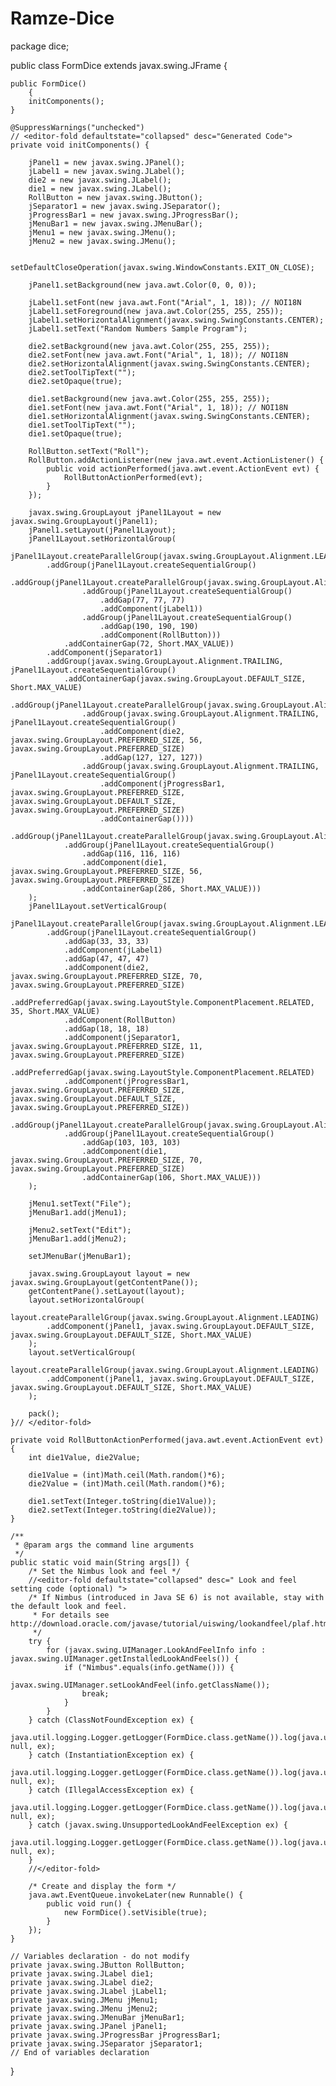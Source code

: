 # Ramze-Dice

package dice;

public class FormDice extends javax.swing.JFrame {

    public FormDice() 
		{
        initComponents();
    }
		
    @SuppressWarnings("unchecked")
    // <editor-fold defaultstate="collapsed" desc="Generated Code">                          
    private void initComponents() {

        jPanel1 = new javax.swing.JPanel();
        jLabel1 = new javax.swing.JLabel();
        die2 = new javax.swing.JLabel();
        die1 = new javax.swing.JLabel();
        RollButton = new javax.swing.JButton();
        jSeparator1 = new javax.swing.JSeparator();
        jProgressBar1 = new javax.swing.JProgressBar();
        jMenuBar1 = new javax.swing.JMenuBar();
        jMenu1 = new javax.swing.JMenu();
        jMenu2 = new javax.swing.JMenu();

        setDefaultCloseOperation(javax.swing.WindowConstants.EXIT_ON_CLOSE);

        jPanel1.setBackground(new java.awt.Color(0, 0, 0));

        jLabel1.setFont(new java.awt.Font("Arial", 1, 18)); // NOI18N
        jLabel1.setForeground(new java.awt.Color(255, 255, 255));
        jLabel1.setHorizontalAlignment(javax.swing.SwingConstants.CENTER);
        jLabel1.setText("Random Numbers Sample Program");

        die2.setBackground(new java.awt.Color(255, 255, 255));
        die2.setFont(new java.awt.Font("Arial", 1, 18)); // NOI18N
        die2.setHorizontalAlignment(javax.swing.SwingConstants.CENTER);
        die2.setToolTipText("");
        die2.setOpaque(true);

        die1.setBackground(new java.awt.Color(255, 255, 255));
        die1.setFont(new java.awt.Font("Arial", 1, 18)); // NOI18N
        die1.setHorizontalAlignment(javax.swing.SwingConstants.CENTER);
        die1.setToolTipText("");
        die1.setOpaque(true);

        RollButton.setText("Roll");
        RollButton.addActionListener(new java.awt.event.ActionListener() {
            public void actionPerformed(java.awt.event.ActionEvent evt) {
                RollButtonActionPerformed(evt);
            }
        });

        javax.swing.GroupLayout jPanel1Layout = new javax.swing.GroupLayout(jPanel1);
        jPanel1.setLayout(jPanel1Layout);
        jPanel1Layout.setHorizontalGroup(
            jPanel1Layout.createParallelGroup(javax.swing.GroupLayout.Alignment.LEADING)
            .addGroup(jPanel1Layout.createSequentialGroup()
                .addGroup(jPanel1Layout.createParallelGroup(javax.swing.GroupLayout.Alignment.LEADING)
                    .addGroup(jPanel1Layout.createSequentialGroup()
                        .addGap(77, 77, 77)
                        .addComponent(jLabel1))
                    .addGroup(jPanel1Layout.createSequentialGroup()
                        .addGap(190, 190, 190)
                        .addComponent(RollButton)))
                .addContainerGap(72, Short.MAX_VALUE))
            .addComponent(jSeparator1)
            .addGroup(javax.swing.GroupLayout.Alignment.TRAILING, jPanel1Layout.createSequentialGroup()
                .addContainerGap(javax.swing.GroupLayout.DEFAULT_SIZE, Short.MAX_VALUE)
                .addGroup(jPanel1Layout.createParallelGroup(javax.swing.GroupLayout.Alignment.LEADING)
                    .addGroup(javax.swing.GroupLayout.Alignment.TRAILING, jPanel1Layout.createSequentialGroup()
                        .addComponent(die2, javax.swing.GroupLayout.PREFERRED_SIZE, 56, javax.swing.GroupLayout.PREFERRED_SIZE)
                        .addGap(127, 127, 127))
                    .addGroup(javax.swing.GroupLayout.Alignment.TRAILING, jPanel1Layout.createSequentialGroup()
                        .addComponent(jProgressBar1, javax.swing.GroupLayout.PREFERRED_SIZE, javax.swing.GroupLayout.DEFAULT_SIZE, javax.swing.GroupLayout.PREFERRED_SIZE)
                        .addContainerGap())))
            .addGroup(jPanel1Layout.createParallelGroup(javax.swing.GroupLayout.Alignment.LEADING)
                .addGroup(jPanel1Layout.createSequentialGroup()
                    .addGap(116, 116, 116)
                    .addComponent(die1, javax.swing.GroupLayout.PREFERRED_SIZE, 56, javax.swing.GroupLayout.PREFERRED_SIZE)
                    .addContainerGap(286, Short.MAX_VALUE)))
        );
        jPanel1Layout.setVerticalGroup(
            jPanel1Layout.createParallelGroup(javax.swing.GroupLayout.Alignment.LEADING)
            .addGroup(jPanel1Layout.createSequentialGroup()
                .addGap(33, 33, 33)
                .addComponent(jLabel1)
                .addGap(47, 47, 47)
                .addComponent(die2, javax.swing.GroupLayout.PREFERRED_SIZE, 70, javax.swing.GroupLayout.PREFERRED_SIZE)
                .addPreferredGap(javax.swing.LayoutStyle.ComponentPlacement.RELATED, 35, Short.MAX_VALUE)
                .addComponent(RollButton)
                .addGap(18, 18, 18)
                .addComponent(jSeparator1, javax.swing.GroupLayout.PREFERRED_SIZE, 11, javax.swing.GroupLayout.PREFERRED_SIZE)
                .addPreferredGap(javax.swing.LayoutStyle.ComponentPlacement.RELATED)
                .addComponent(jProgressBar1, javax.swing.GroupLayout.PREFERRED_SIZE, javax.swing.GroupLayout.DEFAULT_SIZE, javax.swing.GroupLayout.PREFERRED_SIZE))
            .addGroup(jPanel1Layout.createParallelGroup(javax.swing.GroupLayout.Alignment.LEADING)
                .addGroup(jPanel1Layout.createSequentialGroup()
                    .addGap(103, 103, 103)
                    .addComponent(die1, javax.swing.GroupLayout.PREFERRED_SIZE, 70, javax.swing.GroupLayout.PREFERRED_SIZE)
                    .addContainerGap(106, Short.MAX_VALUE)))
        );

        jMenu1.setText("File");
        jMenuBar1.add(jMenu1);

        jMenu2.setText("Edit");
        jMenuBar1.add(jMenu2);

        setJMenuBar(jMenuBar1);

        javax.swing.GroupLayout layout = new javax.swing.GroupLayout(getContentPane());
        getContentPane().setLayout(layout);
        layout.setHorizontalGroup(
            layout.createParallelGroup(javax.swing.GroupLayout.Alignment.LEADING)
            .addComponent(jPanel1, javax.swing.GroupLayout.DEFAULT_SIZE, javax.swing.GroupLayout.DEFAULT_SIZE, Short.MAX_VALUE)
        );
        layout.setVerticalGroup(
            layout.createParallelGroup(javax.swing.GroupLayout.Alignment.LEADING)
            .addComponent(jPanel1, javax.swing.GroupLayout.DEFAULT_SIZE, javax.swing.GroupLayout.DEFAULT_SIZE, Short.MAX_VALUE)
        );

        pack();
    }// </editor-fold>                        

    private void RollButtonActionPerformed(java.awt.event.ActionEvent evt) {                                           
        int die1Value, die2Value;
        
        die1Value = (int)Math.ceil(Math.random()*6);
        die2Value = (int)Math.ceil(Math.random()*6);
        
        die1.setText(Integer.toString(die1Value));
        die2.setText(Integer.toString(die2Value));
    }                                          
 
    /**
     * @param args the command line arguments
     */
    public static void main(String args[]) {
        /* Set the Nimbus look and feel */
        //<editor-fold defaultstate="collapsed" desc=" Look and feel setting code (optional) ">
        /* If Nimbus (introduced in Java SE 6) is not available, stay with the default look and feel.
         * For details see http://download.oracle.com/javase/tutorial/uiswing/lookandfeel/plaf.html 
         */
        try {
            for (javax.swing.UIManager.LookAndFeelInfo info : javax.swing.UIManager.getInstalledLookAndFeels()) {
                if ("Nimbus".equals(info.getName())) {
                    javax.swing.UIManager.setLookAndFeel(info.getClassName());
                    break;
                }
            }
        } catch (ClassNotFoundException ex) {
            java.util.logging.Logger.getLogger(FormDice.class.getName()).log(java.util.logging.Level.SEVERE, null, ex);
        } catch (InstantiationException ex) {
            java.util.logging.Logger.getLogger(FormDice.class.getName()).log(java.util.logging.Level.SEVERE, null, ex);
        } catch (IllegalAccessException ex) {
            java.util.logging.Logger.getLogger(FormDice.class.getName()).log(java.util.logging.Level.SEVERE, null, ex);
        } catch (javax.swing.UnsupportedLookAndFeelException ex) {
            java.util.logging.Logger.getLogger(FormDice.class.getName()).log(java.util.logging.Level.SEVERE, null, ex);
        }
        //</editor-fold>

        /* Create and display the form */
        java.awt.EventQueue.invokeLater(new Runnable() {
            public void run() {
                new FormDice().setVisible(true);
            }
        });
    }

    // Variables declaration - do not modify                     
    private javax.swing.JButton RollButton;
    private javax.swing.JLabel die1;
    private javax.swing.JLabel die2;
    private javax.swing.JLabel jLabel1;
    private javax.swing.JMenu jMenu1;
    private javax.swing.JMenu jMenu2;
    private javax.swing.JMenuBar jMenuBar1;
    private javax.swing.JPanel jPanel1;
    private javax.swing.JProgressBar jProgressBar1;
    private javax.swing.JSeparator jSeparator1;
    // End of variables declaration                   
}

